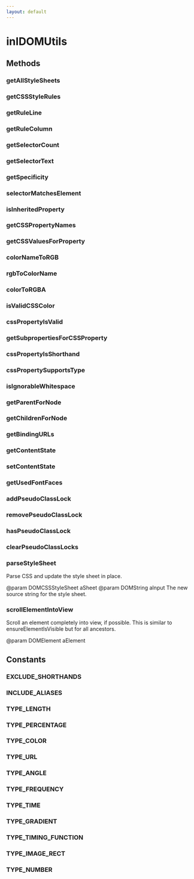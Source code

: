```yaml
---
layout: default
---
```


# inIDOMUtils #

## Methods ##

### getAllStyleSheets ###

### getCSSStyleRules ###

### getRuleLine ###

### getRuleColumn ###

### getSelectorCount ###

### getSelectorText ###

### getSpecificity ###

### selectorMatchesElement ###

### isInheritedProperty ###

### getCSSPropertyNames ###

### getCSSValuesForProperty ###

### colorNameToRGB ###

### rgbToColorName ###

### colorToRGBA ###

### isValidCSSColor ###

### cssPropertyIsValid ###

### getSubpropertiesForCSSProperty ###

### cssPropertyIsShorthand ###

### cssPropertySupportsType ###

### isIgnorableWhitespace ###

### getParentForNode ###

### getChildrenForNode ###

### getBindingURLs ###

### getContentState ###

### setContentState ###

### getUsedFontFaces ###

### addPseudoClassLock ###

### removePseudoClassLock ###

### hasPseudoClassLock ###

### clearPseudoClassLocks ###

### parseStyleSheet ###

Parse CSS and update the style sheet in place.

@param DOMCSSStyleSheet aSheet
@param DOMString aInput
       The new source string for the style sheet.


### scrollElementIntoView ###

Scroll an element completely into view, if possible.
This is similar to ensureElementIsVisible but for all ancestors.

@param DOMElement aElement


## Constants ##

### EXCLUDE_SHORTHANDS ###

### INCLUDE_ALIASES ###

### TYPE_LENGTH ###

### TYPE_PERCENTAGE ###

### TYPE_COLOR ###

### TYPE_URL ###

### TYPE_ANGLE ###

### TYPE_FREQUENCY ###

### TYPE_TIME ###

### TYPE_GRADIENT ###

### TYPE_TIMING_FUNCTION ###

### TYPE_IMAGE_RECT ###

### TYPE_NUMBER ###
